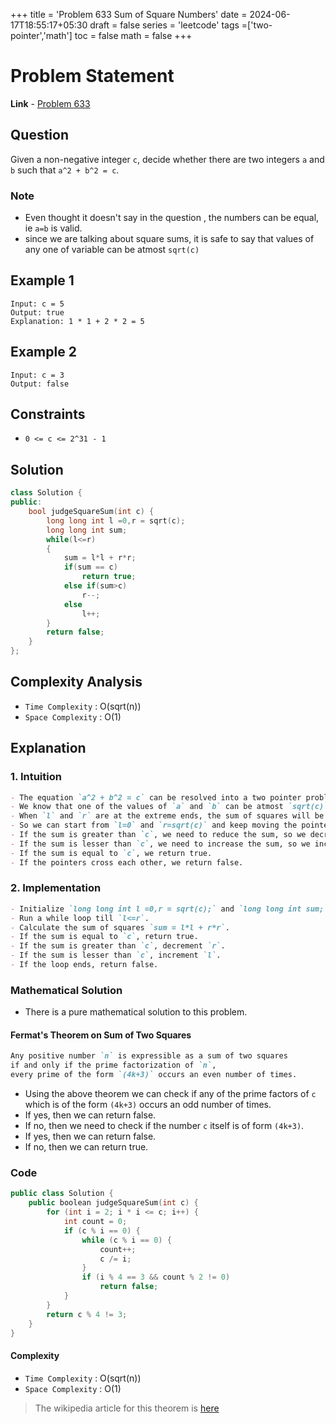 +++
title = 'Problem 633 Sum of Square Numbers'
date = 2024-06-17T18:55:17+05:30
draft = false
series = 'leetcode'
tags =['two-pointer','math']
toc = false
math = false
+++

# Problem Statement

**Link** - [Problem 633](https://leetcode.com/problems/sum-of-square-numbers/description/)

## Question

Given a non-negative integer `c`, decide whether there are two integers `a` and `b` such that `a^2 + b^2 = c`.

### Note

- Even thought it doesn't say in the question , the numbers can be equal, ie `a=b` is valid.
- since we are talking about square sums, it is safe to say that values of any one of variable can be atmost `sqrt(c)`

## Example 1

```text
Input: c = 5
Output: true
Explanation: 1 * 1 + 2 * 2 = 5
```

## Example 2

```text
Input: c = 3
Output: false
```

## Constraints

- `0 <= c <= 2^31 - 1`

## Solution

```cpp
class Solution {
public:
    bool judgeSquareSum(int c) {
        long long int l =0,r = sqrt(c);
        long long int sum;
        while(l<=r)
        {
            sum = l*l + r*r;
            if(sum == c)
                return true;
            else if(sum>c)
                r--;
            else
                l++;
        }
        return false;
    }
};
```

## Complexity Analysis

- `Time Complexity` : O(sqrt(n))
- `Space Complexity` : O(1)

## Explanation

### 1. Intuition

```markdown
- The equation `a^2 + b^2 = c` can be resolved into a two pointer problem.
- We know that one of the values of `a` and `b` can be atmost `sqrt(c)`.
- When `l` and `r` are at the extreme ends, the sum of squares will be maximum.
- So we can start from `l=0` and `r=sqrt(c)` and keep moving the pointers based on the sum.
- If the sum is greater than `c`, we need to reduce the sum, so we decrement `r`.
- If the sum is lesser than `c`, we need to increase the sum, so we increment `l`.
- If the sum is equal to `c`, we return true.
- If the pointers cross each other, we return false.
```

### 2. Implementation

```markdown
- Initialize `long long int l =0,r = sqrt(c);` and `long long int sum;`.
- Run a while loop till `l<=r`.
- Calculate the sum of squares `sum = l*l + r*r`.
- If the sum is equal to `c`, return true.
- If the sum is greater than `c`, decrement `r`.
- If the sum is lesser than `c`, increment `l`.
- If the loop ends, return false.
```

### Mathematical Solution

- There is a pure mathematical solution to this problem.

#### Fermat's Theorem on Sum of Two Squares

```markdown
Any positive number `n` is expressible as a sum of two squares
if and only if the prime factorization of `n`,
every prime of the form `(4k+3)` occurs an even number of times.
```

- Using the above theorem we can check if any of the prime factors of `c` which is of the form `(4k+3)` occurs an odd number of times.
- If yes, then we can return false.
- If no, then we need to check if the number `c` itself is of form `(4k+3)`.
- If yes, then we can return false.
- If no, then we can return true.

### Code

```cpp
public class Solution {
    public boolean judgeSquareSum(int c) {
        for (int i = 2; i * i <= c; i++) {
            int count = 0;
            if (c % i == 0) {
                while (c % i == 0) {
                    count++;
                    c /= i;
                }
                if (i % 4 == 3 && count % 2 != 0)
                    return false;
            }
        }
        return c % 4 != 3;
    }
}
```

#### Complexity

- `Time Complexity` : O(sqrt(n))
- `Space Complexity` : O(1)

> The wikipedia article for this theorem is [here](https://en.wikipedia.org/wiki/Fermat%27s_theorem_on_sums_of_two_squares)
